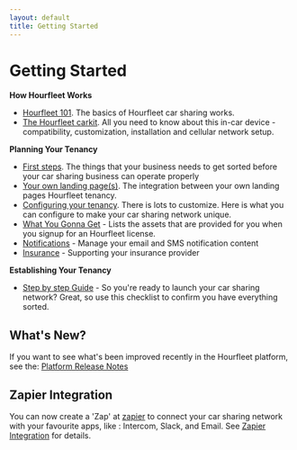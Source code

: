 ```yaml
---
layout: default
title: Getting Started
---
```

# Getting Started

**How Hourfleet Works**
* [Hourfleet 101](howitworks.html). The basics of Hourfleet car sharing works.  
* [The Hourfleet carkit](carkit.html). All you need to know about this in-car device - compatibility, customization, installation and cellular network setup.     

**Planning Your Tenancy**  
* [First steps](youprovide.html). The things that your business needs to get sorted before your car sharing business can operate properly
* [Your own landing page(s)](yoursite.html). The integration between your own landing pages Hourfleet tenancy.  
* [Configuring your tenancy](youconfigure.html). There is lots to customize. Here is what you can configure to make your car sharing network unique.  
* [What You Gonna Get](inthebox.html) - Lists the assets that are provided for you when you signup for an Hourfleet license.  
* [Notifications](notifications.html) - Manage your email and SMS notification content  
* [Insurance](insurance.html) - Supporting your insurance provider

**Establishing Your Tenancy**
* [Step by step Guide](stepbystep.html) - So you're ready to launch your car sharing network? Great, so use this checklist to confirm you have everything sorted.    


## What's New?

If you want to see what's been improved recently in the Hourfleet platform, see the: [Platform Release Notes](releasenotes.html)

## Zapier Integration

You can now create a 'Zap' at [zapier](http://www.zapier.com) to connect your car sharing network with your favourite apps, like : Intercom, Slack, and Email. See [Zapier Integration](zapier.html) for details.
